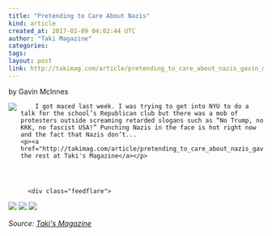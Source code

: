 ```yaml
---
title: "Pretending to Care About Nazis"
kind: article
created_at: 2017-02-09 04:02:44 UTC
author: "Taki Magazine"
categories: 
tags: 
layout: post
link: http://takimag.com/article/pretending_to_care_about_nazis_gavin_mcinnes
---
```



<!--
   Pretending to Care About Nazis             # => "I Made a Pretty Gem - Planet.rb"
   http://takimag.com/article/pretending_to_care_about_nazis_gavin_mcinnes               # => "http://poteland.com/blog/i-made-a-pretty-gem-planet-dot-rb/"
   2017-02-09 04:02:44 UTC              # => "2012-04-14 05:17:00 UTC"
   by Gavin McInnes&lt;br&gt;
	  

&lt;img src=&quot;http://takimag.com/images/uploads/bigstock-police-pepper-spray-icon-106288688.jpg&quot; style=&quot;float:left;margin-right:8px;&quot;&gt;
	






	
		I got maced last week. I was trying to get into NYU to do a talk for the school’s Republican club but there was a mob of protesters outside screaming retarded slogans such as “No Trump, no KKK, no fascist USA!” Punching Nazis in the face is hot right now and the fact that Nazis don’t...
	&lt;p&gt;&lt;a href=&quot;http://takimag.com/article/pretending_to_care_about_nazis_gavin_mcinnes&quot;&gt;Read the rest at Taki&#39;s Magazine&lt;/a&gt;&lt;/p&gt;
						
	  
	  
	  
	  &lt;div class=&quot;feedflare&quot;&gt;
&lt;a href=&quot;http://feeds.feedburner.com/~ff/takimag?a=6ryuM2rtxpA:g4BOPfzSQH0:yIl2AUoC8zA&quot;&gt;&lt;img src=&quot;http://feeds.feedburner.com/~ff/takimag?d=yIl2AUoC8zA&quot; border=&quot;0&quot;&gt;&lt;/a&gt; &lt;a href=&quot;http://feeds.feedburner.com/~ff/takimag?a=6ryuM2rtxpA:g4BOPfzSQH0:qj6IDK7rITs&quot;&gt;&lt;img src=&quot;http://feeds.feedburner.com/~ff/takimag?d=qj6IDK7rITs&quot; border=&quot;0&quot;&gt;&lt;/a&gt; &lt;a href=&quot;http://feeds.feedburner.com/~ff/takimag?a=6ryuM2rtxpA:g4BOPfzSQH0:gIN9vFwOqvQ&quot;&gt;&lt;img src=&quot;http://feeds.feedburner.com/~ff/takimag?i=6ryuM2rtxpA:g4BOPfzSQH0:gIN9vFwOqvQ&quot; border=&quot;0&quot;&gt;&lt;/a&gt;
&lt;/div&gt;&lt;img src=&quot;http://feeds.feedburner.com/~r/takimag/~4/6ryuM2rtxpA&quot; height=&quot;1&quot; width=&quot;1&quot; alt=&quot;&quot;&gt;           # => "I’ve been hurting to write this ever since we had the idea of creating a Planet for Cubox..." (Continued)
   Taki&#39;s Magazine              # => "This is where I tell you stuff"
   takis-magazine              # => "this-is-where-i-tell-you-stuff"
   http://takimag.com/article/               # => "http://poteland.com/articles"
           # => "programming planet"
                 # => "go ruby jekyll"
   http://takimag.com/images/global/taki_tm_v2.png              # => "http://poteland.com/images/site-logo.png"
   Taki Magazine                 # => "Pablo Astigarraga"
   takimag                # => "poteland"
   http://twitter.com/takimag            # => "http://twitter.com/poteland" -->
by Gavin McInnes<br>
	  

<img src="http://takimag.com/images/uploads/bigstock-police-pepper-spray-icon-106288688.jpg" style="float:left;margin-right:8px;">
	






	
		I got maced last week. I was trying to get into NYU to do a talk for the school’s Republican club but there was a mob of protesters outside screaming retarded slogans such as “No Trump, no KKK, no fascist USA!” Punching Nazis in the face is hot right now and the fact that Nazis don’t...
	<p><a href="http://takimag.com/article/pretending_to_care_about_nazis_gavin_mcinnes">Read the rest at Taki's Magazine</a></p>
						
	  
	  
	  
	  <div class="feedflare">
<a href="http://feeds.feedburner.com/~ff/takimag?a=6ryuM2rtxpA:g4BOPfzSQH0:yIl2AUoC8zA"><img src="http://feeds.feedburner.com/~ff/takimag?d=yIl2AUoC8zA" border="0"></a> <a href="http://feeds.feedburner.com/~ff/takimag?a=6ryuM2rtxpA:g4BOPfzSQH0:qj6IDK7rITs"><img src="http://feeds.feedburner.com/~ff/takimag?d=qj6IDK7rITs" border="0"></a> <a href="http://feeds.feedburner.com/~ff/takimag?a=6ryuM2rtxpA:g4BOPfzSQH0:gIN9vFwOqvQ"><img src="http://feeds.feedburner.com/~ff/takimag?i=6ryuM2rtxpA:g4BOPfzSQH0:gIN9vFwOqvQ" border="0"></a>
</div><img src="http://feeds.feedburner.com/~r/takimag/~4/6ryuM2rtxpA" height="1" width="1" alt=""><div class="">
    <i>Source: <a href="http://takimag.com/article/">Taki&#39;s Magazine</a></i>
</div>
